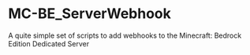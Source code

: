 # MC-BE_ServerWebhook
A quite simple set of scripts to add webhooks to the Minecraft: Bedrock Edition Dedicated Server
